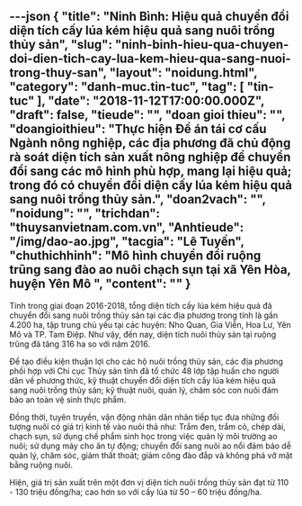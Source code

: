 ---json
{
    "title": "Ninh Bình: Hiệu quả chuyển đổi diện tích cấy lúa kém hiệu quả sang nuôi trồng thủy sản",
    "slug": "ninh-binh-hieu-qua-chuyen-doi-dien-tich-cay-lua-kem-hieu-qua-sang-nuoi-trong-thuy-san",
    "layout": "noidung.html",
    "category": "danh-muc.tin-tuc",
    "tag": [
        "tin-tuc"
    ],
    "date": "2018-11-12T17:00:00.000Z",
    "draft": false,
    "tieude": "",
    "doan gioi thieu": "",
    "doangioithieu": "Thực hiện Đề án tái cơ cấu Ngành nông nghiệp, các địa phương đã chủ động rà soát diện tích sản xuất nông nghiệp để chuyển đổi sang các mô hình phù hợp, mang lại hiệu quả; trong đó có chuyển đổi diện cấy lúa kém hiệu quả sang nuôi trồng thủy sản.",
    "doan2vach": "",
    "noidung": "",
    "trichdan": "thuysanvietnam.com.vn",
    "Anhtieude": "/img/dao-ao.jpg",
    "tacgia": "Lê Tuyến",
    "chuthichhinh": "Mô hình chuyển đổi ruộng trũng sang đào ao nuôi chạch sụn tại xã Yên Hòa, huyện Yên Mô ",
    "__content__": ""
}
---
<p>Tính trong giai đoạn 2016-2018, t&ocirc;̉ng diện t&iacute;ch cấy l&uacute;a k&eacute;m hiệu quả đ&atilde; chuyển đổi sang nu&ocirc;i trồng thủy sản tại c&aacute;c địa phương trong tỉnh l&agrave; g&acirc;̀n 4.200 ha, t&acirc;̣p trung chủ y&ecirc;́u tại các huy&ecirc;̣n: Nho Quan, Gia Viễn, Hoa Lư, Y&ecirc;n M&ocirc; và TP. Tam Điệp. Như v&acirc;̣y, đ&ecirc;́n nay, diện t&iacute;ch nu&ocirc;i thủy sản tại ruộng trũng đã tăng 316 ha so với năm 2016.</p>

<p>Đ&ecirc;̉ tạo đi&ecirc;̀u ki&ecirc;̣n thu&acirc;̣n lợi cho các h&ocirc;̣ nu&ocirc;i tr&ocirc;̀ng thủy sản, các địa phương ph&ocirc;́i hợp với Chi cục Thủy sản tỉnh đ&atilde; tổ chức 48 lớp tập huấn cho người d&acirc;n về phương thức, kỹ thuật chuyển đổi diện t&iacute;ch cấy l&uacute;a k&eacute;m hiệu quả sang nu&ocirc;i trồng thủy sản; kỹ thuật nu&ocirc;i, quản l&yacute;, chăm s&oacute;c con nu&ocirc;i đảm bảo an to&agrave;n vệ sinh thực phẩm.</p>

<p>Đ&ocirc;̀ng thời, tuy&ecirc;n truyền, vận động nh&acirc;n d&acirc;n nh&acirc;n ti&ecirc;́p tục đưa những đối tượng nu&ocirc;i c&oacute; gi&aacute; trị kinh tế v&agrave;o nu&ocirc;i thả như: Trắm đen, trắm cỏ, ch&eacute;p d&agrave;i, chạch sụn, sử dụng chế phẩm sinh học trong việc quản l&yacute; m&ocirc;i trường ao nu&ocirc;i; sử dụng m&aacute;y cho ăn tự động; chuyển đổi sang nu&ocirc;i ao nổi đảm bảo dễ quản l&yacute;, chăm s&oacute;c, giảm th&acirc;́t thoát; giảm c&ocirc;ng đ&agrave;o đắp và kh&ocirc;ng ph&aacute; vỡ mặt bằng ruộng nu&ocirc;i.</p>

<p>Hi&ecirc;̣n, gi&aacute; trị sản xuất tr&ecirc;n một đơn vị diện t&iacute;ch nu&ocirc;i trồng thủy sản đạt từ 110 - 130 triệu đồng/ha; cao hơn so với c&acirc;́y l&uacute;a từ 50 &ndash; 60 triệu đồng/ha.</p>
